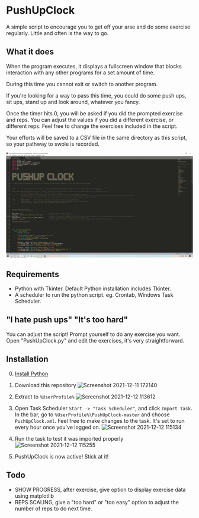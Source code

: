 # PushUpClock
 A simple script to encourage you to get off your arse and do some exercise regularly. Little and often is the way to go.

## What it does
When the program executes, it displays a fullscreen window that blocks interaction with any other programs for a set amount of time.

During this time you cannot exit or switch to another program. 

If you're looking for a way to pass this time, you could do some push ups, sit ups, stand up and look around, whatever you fancy.

Once the timer hits 0, you will be asked if you did the prompted exercise and reps. You can adjust the values if you did a different exercise, or different reps. Feel free to change the exercises included in the script. 

Your efforts will be saved to a CSV file in the same directory as this script, so your pathway to swole is recorded.

![Demo](https://github.com/not-matt/PushUpClock/blob/master/demo.gif)

## Requirements
- Python with Tkinter. Default Python installation includes Tkinter.
- A scheduler to run the python script. eg. Crontab, Windows Task Scheduler.


## "I hate push ups" "It's too hard"
You can adjust the script! Prompt yourself to do any exercise you want. Open "PushUpClock.py" and edit the exercises, it's very straightforward.


## Installation
 0. [Install Python](https://www.python.org/downloads/)

 1. Download this repository
![Screenshot 2021-12-11 172140](https://user-images.githubusercontent.com/32398028/145711250-f6661bd6-7345-423b-afef-9bd353e3f32d.png)

 2. Extract to `%UserProfile%`
![Screenshot 2021-12-12 113612](https://user-images.githubusercontent.com/32398028/145711300-7dbdcf5c-524e-47b3-a90a-003cde2d4b9d.png)

 3. Open Task Scheduler `Start -> "Task Scheduler"`, and click `Import Task`. In the bar, go to `%UserProfile%\PushUpClock-master` and choose `PushUpClock.xml`. Feel free to make changes to the task. It's set to run every hour once you've logged on.
![Screenshot 2021-12-12 115134](https://user-images.githubusercontent.com/32398028/145711351-fbbf884f-6382-4997-a06d-1ee2acec8a31.png)

 4. Run the task to test it was imported properly
![Screenshot 2021-12-12 115255](https://user-images.githubusercontent.com/32398028/145711401-b3042e40-83dd-4cdd-b986-73f311221467.png)

 5. PushUpClock is now active! Stick at it! 

## Todo
- SHOW PROGRESS,     after exercise, give option to display exercise data using matplotlib
- REPS SCALING,      give a "too hard" or "too easy" option to adjust the number of reps to do next time.

